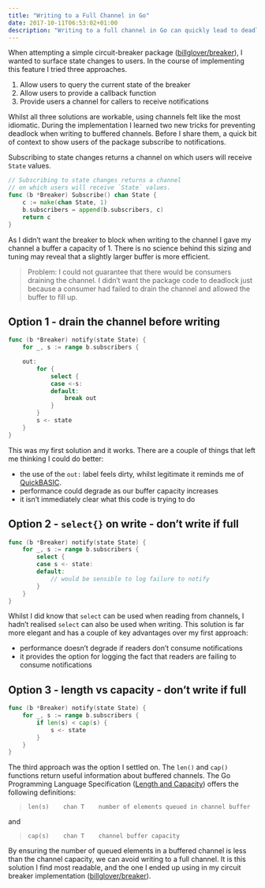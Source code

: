 ```yaml
---
title: "Writing to a Full Channel in Go"
date: 2017-10-11T06:53:02+01:00
description: "Writing to a full channel in Go can quickly lead to deadlock in your code. To prevent deadlock, I explore three ways to avoid writing to a full channel."
---
```


When attempting a simple circuit-breaker package ([billglover/breaker](https://github.com/billglover/breaker)), I wanted to surface state changes to users. In the course of implementing this feature I tried three approaches.

1. Allow users to query the current state of the breaker
2. Allow users to provide a callback function
3. Provide users a channel for callers to receive notifications 

Whilst all three solutions are workable, using channels felt like the most idiomatic. During the implementation I learned two new tricks for preventing deadlock when writing to buffered channels. Before I share them, a quick bit of context to show users of the package subscribe to notifications.

Subscribing to state changes returns a channel on which users will receive `State` values.

```go
// Subscribing to state changes returns a channel 
// on which users will receive `State` values.
func (b *Breaker) Subscribe() chan State {
	c := make(chan State, 1)
	b.subscribers = append(b.subscribers, c)
	return c
}
```

As I didn’t want the breaker to block when writing to the channel I gave my channel a buffer a capacity of 1. There is no science behind this sizing and tuning may reveal that a slightly larger buffer is more efficient.

> Problem: I could not guarantee that there would be consumers draining the channel. I didn’t want the package code to deadlock just because a consumer had failed to drain the channel and allowed the buffer to fill up.

## Option 1 - drain the channel before writing
```go
func (b *Breaker) notify(state State) {
	for _, s := range b.subscribers {

	out:
		for {
			select {
			case <-s:
			default:
				break out
			}
		}
		s <- state
	}
}
```

This was my first solution and it works. There are a couple of things that left me thinking I could do better:

* the use of the `out:` label feels dirty, whilst legitimate it reminds me of [QuickBASIC](https://en.m.wikipedia.org/wiki/QuickBASIC).
* performance could degrade as our buffer capacity increases
* it isn’t immediately clear what this code is trying to do

## Option 2 - `select{}` on write - don’t write if full
```go
func (b *Breaker) notify(state State) {
	for _, s := range b.subscribers {
		select {
		case s <- state:
		default:
			// would be sensible to log failure to notify
		}
	}
}
```

Whilst I did know that `select` can be used when reading from channels, I hadn’t realised `select` can also be used when writing. This solution is far more elegant and has a couple of key advantages over my first approach:

* performance doesn’t degrade if readers don’t consume notifications
* it provides the option for logging the fact that readers are failing to consume notifications

## Option 3 - length vs capacity - don’t write if full
```go
func (b *Breaker) notify(state State) {
	for _, s := range b.subscribers {
		if len(s) < cap(s) {
			s <- state
		}
	}
}
```

The third approach was the option I settled on. The `len()` and `cap()` functions return useful information about buffered channels. The Go Programming Language Specification ([Length and Capacity](https://golang.org/ref/spec#Length_and_capacity)) offers the following definitions:

> `len(s)    chan T    number of elements queued in channel buffer`

and

> `cap(s)    chan T    channel buffer capacity`

By ensuring the number of queued elements in a buffered channel is less than the channel capacity, we can avoid writing to a full channel. It is this solution I find most readable, and the one I ended up using in my circuit breaker implementation ([billglover/breaker](https://github.com/billglover/breaker/blob/master/breaker.go#L200-L206)).